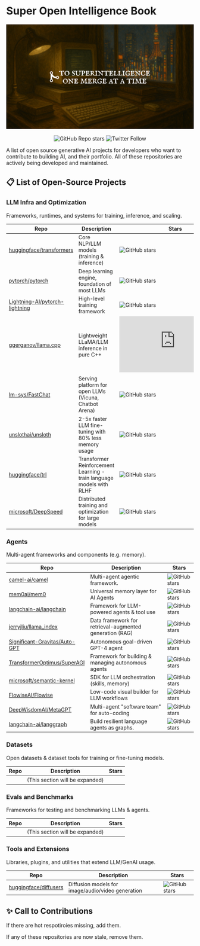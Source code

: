# Super Open Intelligence Book

![header](assets/header.png)

<div align="center">

![GitHub Repo stars](https://img.shields.io/github/stars/hesamsheikh/super-open-intelligence-book)
![Twitter Follow](https://img.shields.io/twitter/follow/Hesamation?style=social)

</div>

A list of open source generative AI projects for developers who want to contribute to building AI, and their portfolio. All of these repositories are actively being developed and maintained. 

## 📋 List of Open-Source Projects

### LLM Infra and Optimization

Frameworks, runtimes, and systems for training, inference, and scaling.

| Repo | Description | Stars |
|------|-------------|------|
| [huggingface/transformers](https://github.com/huggingface/transformers) | Core NLP/LLM models (training & inference) | ![GitHub stars](https://img.shields.io/github/stars/huggingface/transformers?style=social) |
| [pytorch/pytorch](https://github.com/pytorch/pytorch) | Deep learning engine, foundation of most LLMs | ![GitHub stars](https://img.shields.io/github/stars/pytorch/pytorch?style=social) |
| [Lightning-AI/pytorch-lightning](https://github.com/Lightning-AI/pytorch-lightning) | High-level training framework | ![GitHub stars](https://img.shields.io/github/stars/Lightning-AI/pytorch-lightning?style=social) |
| [ggerganov/llama.cpp](https://github.com/ggerganov/llama.cpp) | Lightweight LLaMA/LLM inference in pure C++ | ![GitHub stars](https://img.shields.io/github/stars/ggerganov/llama.cpp?style=social) |
| [lm-sys/FastChat](https://github.com/lm-sys/FastChat) | Serving platform for open LLMs (Vicuna, Chatbot Arena) | ![GitHub stars](https://img.shields.io/github/stars/lm-sys/FastChat?style=social) |
| [unslothai/unsloth](https://github.com/unslothai/unsloth) | 2-5x faster LLM fine-tuning with 80% less memory usage | ![GitHub stars](https://img.shields.io/github/stars/unslothai/unsloth?style=social) |
| [huggingface/trl](https://github.com/huggingface/trl) | Transformer Reinforcement Learning - train language models with RLHF | ![GitHub stars](https://img.shields.io/github/stars/huggingface/trl?style=social) |
| [microsoft/DeepSpeed](https://github.com/microsoft/DeepSpeed) | Distributed training and optimization for large models | ![GitHub stars](https://img.shields.io/github/stars/microsoft/DeepSpeed?style=social) |

### Agents

Multi-agent frameworks and components (e.g. memory).

| Repo | Description | Stars |
|------|-------------|------|
| [camel-ai/camel](https://github.com/camel-ai/camel) | Multi-agent agentic framework. | ![GitHub stars](https://img.shields.io/github/stars/camel-ai/camel?style=social) |
| [mem0ai/mem0](https://github.com/mem0ai/mem0) | Universal memory layer for AI Agents | ![GitHub stars](https://img.shields.io/github/stars/mem0ai/mem0?style=social) |
| [langchain-ai/langchain](https://github.com/langchain-ai/langchain) | Framework for LLM-powered agents & tool use | ![GitHub stars](https://img.shields.io/github/stars/langchain-ai/langchain?style=social) |
| [jerryjliu/llama_index](https://github.com/jerryjliu/llama_index) | Data framework for retrieval-augmented generation (RAG) | ![GitHub stars](https://img.shields.io/github/stars/jerryjliu/llama_index?style=social) |
| [Significant-Gravitas/Auto-GPT](https://github.com/Significant-Gravitas/Auto-GPT) | Autonomous goal-driven GPT-4 agent | ![GitHub stars](https://img.shields.io/github/stars/Significant-Gravitas/Auto-GPT?style=social) |
| [TransformerOptimus/SuperAGI](https://github.com/TransformerOptimus/SuperAGI) | Framework for building & managing autonomous agents | ![GitHub stars](https://img.shields.io/github/stars/TransformerOptimus/SuperAGI?style=social) |
| [microsoft/semantic-kernel](https://github.com/microsoft/semantic-kernel) | SDK for LLM orchestration (skills, memory) | ![GitHub stars](https://img.shields.io/github/stars/microsoft/semantic-kernel?style=social) |
| [FlowiseAI/Flowise](https://github.com/FlowiseAI/Flowise) | Low-code visual builder for LLM workflows | ![GitHub stars](https://img.shields.io/github/stars/FlowiseAI/Flowise?style=social) |
| [DeepWisdomAI/MetaGPT](https://github.com/DeepWisdomAI/MetaGPT) | Multi-agent "software team" for auto-coding | ![GitHub stars](https://img.shields.io/github/stars/DeepWisdomAI/MetaGPT?style=social) |
| [langchain-ai/langgraph](https://github.com/langchain-ai/langgraph) | Build resilient language agents as graphs. | ![GitHub stars](https://img.shields.io/github/stars/langchain-ai/langgraph?style=social) |


### Datasets

Open datasets & dataset tools for training or fine-tuning models.

| Repo | Description | Stars |
|------|-------------|------|
| | (This section will be expanded) | |

### Evals and Benchmarks

Frameworks for testing and benchmarking LLMs & agents.

| Repo | Description | Stars |
|------|-------------|------|
| | (This section will be expanded) | |


### Tools and Extensions

Libraries, plugins, and utilities that extend LLM/GenAI usage.

| Repo | Description | Stars |
|------|-------------|------|
| [huggingface/diffusers](https://github.com/huggingface/diffusers) | Diffusion models for image/audio/video generation | ![GitHub stars](https://img.shields.io/github/stars/huggingface/diffusers?style=social) |

## ✨ Call to Contributions
If there are hot respotiroies missing, add them. 

If any of these repositories are now stale, remove them.